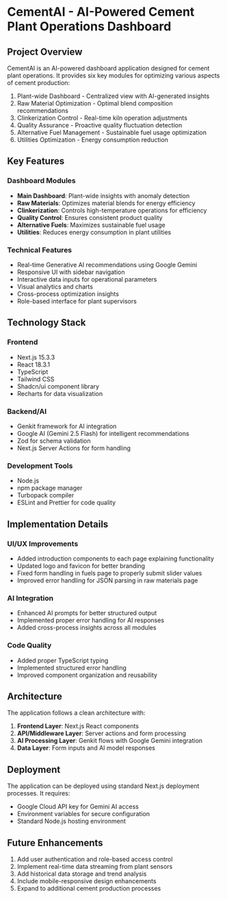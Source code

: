 # CementAI - AI-Powered Cement Plant Operations Dashboard

## Project Overview

CementAI is an AI-powered dashboard application designed for cement plant operations. It provides six key modules for optimizing various aspects of cement production:

1. Plant-wide Dashboard - Centralized view with AI-generated insights
2. Raw Material Optimization - Optimal blend composition recommendations
3. Clinkerization Control - Real-time kiln operation adjustments
4. Quality Assurance - Proactive quality fluctuation detection
5. Alternative Fuel Management - Sustainable fuel usage optimization
6. Utilities Optimization - Energy consumption reduction

## Key Features

### Dashboard Modules
- **Main Dashboard**: Plant-wide insights with anomaly detection
- **Raw Materials**: Optimizes material blends for energy efficiency
- **Clinkerization**: Controls high-temperature operations for efficiency
- **Quality Control**: Ensures consistent product quality
- **Alternative Fuels**: Maximizes sustainable fuel usage
- **Utilities**: Reduces energy consumption in plant utilities

### Technical Features
- Real-time Generative AI recommendations using Google Gemini
- Responsive UI with sidebar navigation
- Interactive data inputs for operational parameters
- Visual analytics and charts
- Cross-process optimization insights
- Role-based interface for plant supervisors

## Technology Stack

### Frontend
- Next.js 15.3.3
- React 18.3.1
- TypeScript
- Tailwind CSS
- Shadcn/ui component library
- Recharts for data visualization

### Backend/AI
- Genkit framework for AI integration
- Google AI (Gemini 2.5 Flash) for intelligent recommendations
- Zod for schema validation
- Next.js Server Actions for form handling

### Development Tools
- Node.js
- npm package manager
- Turbopack compiler
- ESLint and Prettier for code quality

## Implementation Details

### UI/UX Improvements
- Added introduction components to each page explaining functionality
- Updated logo and favicon for better branding
- Fixed form handling in fuels page to properly submit slider values
- Improved error handling for JSON parsing in raw materials page

### AI Integration
- Enhanced AI prompts for better structured output
- Implemented proper error handling for AI responses
- Added cross-process insights across all modules

### Code Quality
- Added proper TypeScript typing
- Implemented structured error handling
- Improved component organization and reusability

## Architecture

The application follows a clean architecture with:
1. **Frontend Layer**: Next.js React components
2. **API/Middleware Layer**: Server actions and form processing
3. **AI Processing Layer**: Genkit flows with Google Gemini integration
4. **Data Layer**: Form inputs and AI model responses

## Deployment

The application can be deployed using standard Next.js deployment processes. It requires:
- Google Cloud API key for Gemini AI access
- Environment variables for secure configuration
- Standard Node.js hosting environment

## Future Enhancements

1. Add user authentication and role-based access control
2. Implement real-time data streaming from plant sensors
3. Add historical data storage and trend analysis
4. Include mobile-responsive design enhancements
5. Expand to additional cement production processes